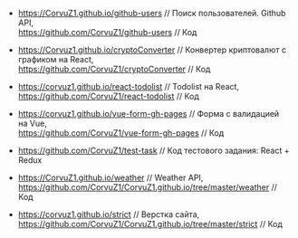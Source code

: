 * <https://CorvuZ1.github.io/github-users> // Поиск пользователей. Github API,  
  <https://github.com/CorvuZ1/github-users> // Код  

* <https://Corvuz1.github.io/cryptoConverter> // Конвертер криптовалют с графиком на React,  
  <https://github.com/CorvuZ1/cryptoConverter> // Код  

* <https://corvuz1.github.io/react-todolist> // Todolist на React,  
  <https://github.com/CorvuZ1/react-todolist> // Код  
  
* <https://corvuz1.github.io/vue-form-gh-pages> // Форма с валидацией на Vue,  
  <https://github.com/CorvuZ1/vue-form-gh-pages> // Код

* <https://github.com/CorvuZ1/test-task> // Код тестового задания: React + Redux  

* <https://CorvuZ1.github.io/weather> // Weather API,  
  <https://github.com/CorvuZ1/CorvuZ1.github.io/tree/master/weather> // Код  

* <https://corvuz1.github.io/strict> // Верстка сайта,  
  <https://github.com/CorvuZ1/CorvuZ1.github.io/tree/master/strict> // Код  
  



